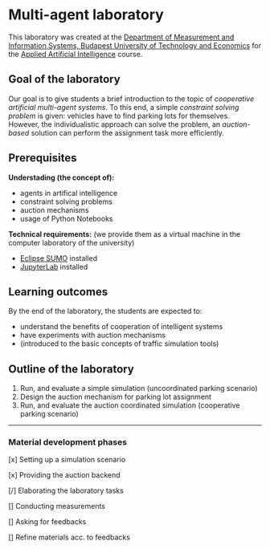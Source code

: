 # **Multi-agent laboratory**

This laboratory was created at the [Department of Measurement and Information Systems, Budapest University of Technology and Economics](mit.bme.hu) for the [Applied Artificial Intelligence](mit.bme.hu/https://www.mit.bme.hu/oktatas/targyak/vimibb01) course.

## **Goal of the laboratory**

Our goal is to give students a brief introduction to the topic of *cooperative artificial multi-agent systems*. To this end, a simple *constraint solving problem* is given: vehicles have to find parking lots for themselves. However, the individualistic approach can solve the problem, an *auction-based* solution can perform the assignment task more efficiently.

## **Prerequisites**
**Understading (the concept of):**
 - agents in artifical intelligence
 - constraint solving problems
 - auction mechanisms
 - usage of Python Notebooks

**Technical requirements:** (we provide them as a virtual machine in the computer laboratory of the university)
 - [Eclipse SUMO](https://www.eclipse.org/sumo/) installed
 - [JupyterLab](https://jupyter.org/) installed
 
## **Learning outcomes**
By the end of the laboratory, the students are expected to:
 - understand the benefits of cooperation of intelligent systems
 - have experiments with auction mechanisms
 - (introduced to the basic concepts of traffic simulation tools)

## **Outline of the laboratory**
1. Run, and evaluate a simple simulation (uncoordinated parking scenario)
2. Design the auction mechanism for parking lot assignment
3. Run, and evaluate the auction coordinated simulation (cooperative parking scenario)
 
 
---
### **Material development phases**
[x] Setting up a simulation scenario

[x] Providing the auction backend

[/] Elaborating the laboratory tasks

[] Conducting measurements

[] Asking for feedbacks

[] Refine materials acc. to feedbacks
